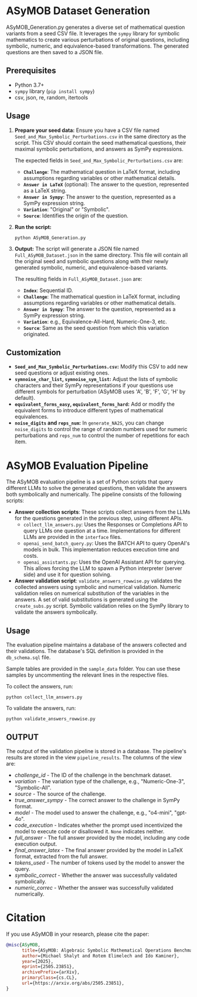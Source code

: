 # ASyMOB Dataset Generation

ASyMOB_Generation.py generates a diverse set of mathematical question variants from a seed CSV file. It leverages the `sympy` library for symbolic mathematics to create various perturbations of original questions, including symbolic, numeric, and equivalence-based transformations. The generated questions are then saved to a JSON file.

## Prerequisites

- Python 3.7+
- `sympy` library (`pip install sympy`)
- csv, json, re, random, itertools

## Usage

1.  **Prepare your seed data:** Ensure you have a CSV file named `Seed_and_Max_Symbolic_Perturbations.csv` in the same directory as the script. This CSV should contain the seed mathematical questions, their maximal symbolic perturbations, and answers as SymPy expressions.

    The expected fields in `Seed_and_Max_Symbolic_Perturbations.csv` are:
    * **`Challenge`**: The mathematical question in LaTeX format, including assumptions regarding variables or other mathematical details.
    * **`Answer in LaTeX`** (optional): The answer to the question, represented as a LaTeX string.
    * **`Answer in Sympy`**: The answer to the question, represented as a SymPy expression string.
    * **`Variation`**: "Original" or "Symbolic".
    * **`Source`**: Identifies the origin of the question.

2.  **Run the script:**
    ```
    python ASyMOB_Generation.py
    ```

3.  **Output:** The script will generate a JSON file named `Full_ASyMOB_Dataset.json` in the same directory. This file will contain all the original seed and symbolic questions along with their newly generated symbolic, numeric, and equivalence-based variants.

    The resulting fields in `Full_ASyMOB_Dataset.json` are:
    * **`Index`**: Sequential ID.
    * **`Challenge`**: The mathematical question in LaTeX format, including assumptions regarding variables or other mathematical details.
    * **`Answer in Sympy`**: The answer to the question, represented as a SymPy expression string.
    * **`Variation`**: e.g., Equivalence-All-Hard, Numeric-One-3, etc.
    * **`Source`**: Same as the seed question from which this variation originated.

## Customization

-   **`Seed_and_Max_Symbolic_Perturbations.csv`:** Modify this CSV to add new seed questions or adjust existing ones.
-   **`symnoise_char_list`, `symnoise_sym_list`:** Adjust the lists of symbolic characters and their SymPy representations if your questions use different symbols for perturbation (ASyMOB uses 'A', 'B', 'F', 'G', 'H' by default).
-   **`equivalent_forms_easy`, `equivalent_forms_hard`:** Add or modify the equivalent forms to introduce different types of mathematical equivalences.
-   **`noise_digits` and `reps_num`:** In `generate_NA2S`, you can change `noise_digits` to control the range of random numbers used for numeric perturbations and `reps_num` to control the number of repetitions for each item.

# ASyMOB Evaluation Pipeline

The ASyMOB evaluation pipeline is a set of Python scripts that query different LLMs to solve the generated questions, then validate the answers both symbolically and numerically. The pipeline consists of the following scripts:
- **Answer collection scripts**: These scripts collect answers from the LLMs for the questions generated in the previous step, using different APIs.
    - `collect_llm_answers.py`: Uses the Responses or Completions API to query LLMs one question at a time. Implementations for different LLMs are provided in the `interface` files.
    - `openai_send_batch_query.py`: Uses the BATCH API to query OpenAI's models in bulk. This implementation reduces execution time and costs.
    - `openai_assistants.py`: Uses the OpenAI Assistant API for querying. This allows forcing the LLM to spawn a Python interpreter (server side) and use it for question solving.
- **Answer validation script**: `validate_answers_rowwise.py` validates the collected answers using symbolic and numerical validation. Numeric validation relies on numerical substitution of the variables in the answers. A set of valid substitutions is generated using the `create_subs.py` script. Symbolic validation relies on the SymPy library to validate the answers symbolically.

## Usage
The evaluation pipeline maintains a database of the answers collected and their validations. The database's SQL definition is provided in the `db_schema.sql` file.

Sample tables are provided in the `sample_data` folder. You can use these samples by uncommenting the relevant lines in the respective files.

To collect the answers, run:
```
python collect_llm_answers.py
```

To validate the answers, run:
```
python validate_answers_rowwise.py
```

## OUTPUT
The output of the validation pipeline is stored in a database. The pipeline's 
results are stored in the view `pipeline_results`. The columns of the view are:
- *challenge_id* - The ID of the challenge in the benchmark dataset.
- *variation* - The variation type of the challenge, e.g., "Numeric-One-3", "Symbolic-All".
- *source* - The source of the challenge.
- *true_answer_sympy* - The correct answer to the challenge in SymPy format.
- *model* - The model used to answer the challenge, e.g., "o4-mini", "gpt-4o".
- *code_execution* - Indicates whether the prompt used incentivized the model to execute code or disallowed it. `None` indicates neither.
- *full_answer* - The full answer provided by the model, including any code execution output.
- *final_answer_latex* - The final answer provided by the model in LaTeX format, extracted from the full answer.
- *tokens_used* - The number of tokens used by the model to answer the query.
- *symbolic_correct* - Whether the answer was successfully validated symbolically.
- *numeric_correc* - Whether the answer was successfully validated numerically.

# Citation
If you use ASyMOB in your research, please cite the paper:
```bibtex
@misc{ASyMOB,
      title={ASyMOB: Algebraic Symbolic Mathematical Operations Benchmark}, 
      author={Michael Shalyt and Rotem Elimelech and Ido Kaminer},
      year={2025},
      eprint={2505.23851},
      archivePrefix={arXiv},
      primaryClass={cs.CL},
      url={https://arxiv.org/abs/2505.23851}, 
}
```
